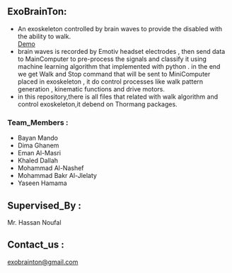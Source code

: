 ## ExoBrainTon:    
* An exoskeleton controlled by brain waves to provide the disabled with the ability to walk.    
[Demo](https://www.youtube.com/watch?v=G3ytl6m0l7I)    
* brain waves is recorded by Emotiv headset electrodes , then send data to MainComputer to pre-process the signals and classify it using machine learning algorithm that implemented with python . in the end we get Walk and Stop command that will be sent to MiniComputer placed in exoskeleton , it do control processes like walk pattern generation , kinematic functions and drive motors.    
* in this repository,there is all files that related with walk algorithm and control exoskeleton,it debend on Thormang packages.


### Team_Members :    
* Bayan Mando     
* Dima Ghanem     
* Eman Al-Masri    
* Khaled Dallah    
* Mohammad Al-Nashef    
* Mohammad Bakr Al-Jlelaty     
* Yaseen Hamama     


## Supervised_By :     
Mr. Hassan Noufal    
     
## Contact_us :    
exobrainton@gmail.com     

    
